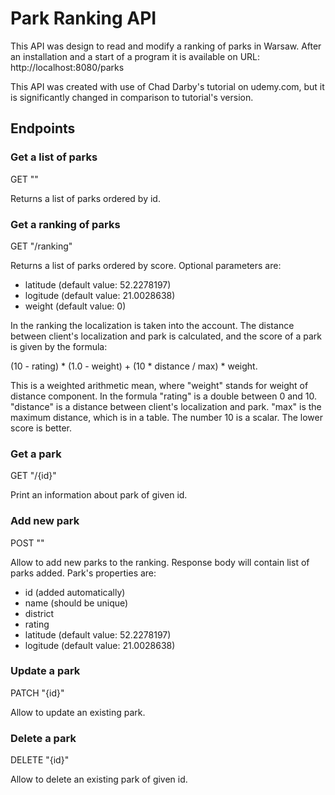 # Park Ranking API #

This API was design to read and modify a ranking of parks in Warsaw. After an installation and a start of a program it is available on URL: http://localhost:8080/parks

This API was created with use of Chad Darby's tutorial on udemy.com, but it is significantly changed in comparison to tutorial's version. 

## Endpoints ##

### Get a list of parks ###

GET ""

Returns a list of parks ordered by id.

### Get a ranking of parks ###

GET "/ranking"

Returns a list of parks ordered by score. Optional parameters are:

- latitude (default value: 52.2278197)
- logitude (default value: 21.0028638)
- weight (default value: 0)

In the ranking the localization is taken into the account. The distance between client's localization and park is calculated, and the score of a park is given by the formula:

(10 - rating) * (1.0 - weight) + (10 * distance / max) * weight.

This is a weighted arithmetic mean, where "weight" stands for weight of distance component. In the formula "rating" is a double between 0 and 10. "distance" is a distance between client's localization and park. 
"max" is the maximum distance, which is in a table. The number 10 is a scalar. The lower score is better.

### Get a park ###

GET "/{id}"

Print an information about park of given id.


### Add new park ###

POST ""

Allow to add new parks to the ranking. Response body will contain list of parks added. Park's properties are:

- id (added automatically)
- name (should be unique)
- district
- rating
- latitude (default value: 52.2278197)
- logitude (default value: 21.0028638)

### Update a park ###

PATCH "{id}"

Allow to update an existing park.

### Delete a park ###

DELETE "{id}"

Allow to delete an existing park of given id.
